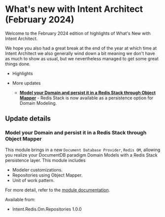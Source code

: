 # What's new with Intent Architect (February 2024)

Welcome to the February 2024 edition of highlights of What's New with Intent Architect.

We hope you also had a great break at the end of the year at which time at Intent Architect we also generally wind down a bit meaning we don't have as much to show as usual, but we nevertheless managed to get some great things done.

- Highlights

- More updates
  - **[Model your Domain and persist it in a Redis Stack through Object Mapper](#model-your-domain-and-persist-it-in-a-redis-stack-through-object-mapper)** - Redis Stack is now available as a persistence option for Domain Modeling.

## Update details

### Model your Domain and persist it in a Redis Stack through Object Mapper

This module brings in a new `Document Database Provider`, `Redis OM`, allowing you realize your DocumentDB paradigm Domain Models with a Redis Stack persistence layer. This module includes

- Modeler customizations.
- Repositories using Object Mapper.
- Unit of work pattern.

For more detail, refer to the [module documentation](https://github.com/IntentArchitect/Intent.Modules.NET/blob/development/Modules/Intent.Modules.Redis.Om.Repositories/README.md).

Available from:

- Intent.Redis.Om.Repositories 1.0.0
